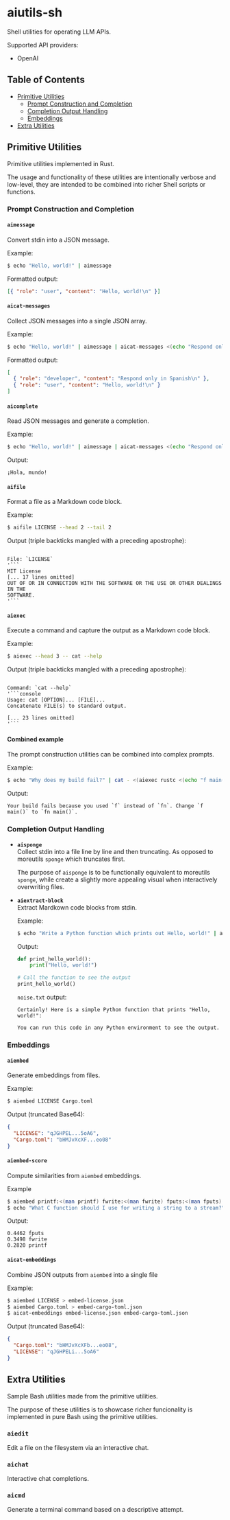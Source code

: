 # aiutils-sh

Shell utilities for operating LLM APIs.

Supported API providers:
- OpenAI

## Table of Contents
- [Primitive Utilities](#primitive-utilities)
  - [Prompt Construction and Completion](#prompt-construction-and-completion)
  - [Completion Output Handling](#completion-output-handling)
  - [Embeddings](#embeddings)
- [Extra Utilities](#extra-utilities)

## Primitive Utilities

Primitive utilities implemented in Rust.

The usage and functionality of these utilities are intentionally verbose and low-level, they are intended to be combined into richer Shell scripts or functions.

### Prompt Construction and Completion

#### `aimessage`

Convert stdin into a JSON message.

Example:

```bash
$ echo "Hello, world!" | aimessage
```

Formatted output:

```json
[{ "role": "user", "content": "Hello, world!\n" }]
```

#### `aicat-messages`

Collect JSON messages into a single JSON array.

Example:

```bash
$ echo "Hello, world!" | aimessage | aicat-messages <(echo "Respond only in Spanish" | aimessage --role developer) -
```

Formatted output:

```json
[
  { "role": "developer", "content": "Respond only in Spanish\n" },
  { "role": "user", "content": "Hello, world!\n" }
]
```

#### `aicomplete`

Read JSON messages and generate a completion.

Example:

```bash
$ echo "Hello, world!" | aimessage | aicat-messages <(echo "Respond only in Spanish" | aimessage --role developer) - | aicomplete
```

Output:

```plaintext
¡Hola, mundo!
```

#### `aifile`

Format a file as a Markdown code block.

Example:

```bash
$ aifile LICENSE --head 2 --tail 2
```

Output (triple backticks mangled with a preceding apostrophe):

````plaintext

File: `LICENSE`
'```
MIT License
[... 17 lines omitted]
OUT OF OR IN CONNECTION WITH THE SOFTWARE OR THE USE OR OTHER DEALINGS IN THE
SOFTWARE.
'```
````

#### `aiexec`

Execute a command and capture the output as a Markdown code block.

Example:

```bash
$ aiexec --head 3 -- cat --help
```

Output (triple backticks mangled with a preceding apostrophe):

````plaintext

Command: `cat --help`
'```console
Usage: cat [OPTION]... [FILE]...
Concatenate FILE(s) to standard output.

[... 23 lines omitted]
'```
````

#### Combined example

The prompt construction utilities can be combined into complex prompts.

Example:

```bash
$ echo "Why does my build fail?" | cat - <(aiexec rustc <(echo "f main() {}")) | aimessage | aicat-messages <(echo "Respond in 140 characters or less" | aimessage --role developer) - | aicomplete --stream
```

Output:

```plaintext
Your build fails because you used `f` instead of `fn`. Change `f main()` to `fn main()`.
```

### Completion Output Handling

- **`aisponge`**  
  Collect stdin into a file line by line and then truncating. As opposed to moreutils `sponge` which truncates first.

  The purpose of `aisponge` is to be functionally equivalent to moreutils `sponge`, while create a slightly more appealing visual when interactively overwriting files.

- **`aiextract-block`**  
  Extract Mardkown code blocks from stdin.

  Example:

  ```bash
  $ echo "Write a Python function which prints out Hello, world!" | aimessage | aicomplete | aiextract-block --redirect-rest "noise.txt"
  ```

  Output:

  ```python
  def print_hello_world():
      print("Hello, world!")

  # Call the function to see the output
  print_hello_world()
  ```

  `noise.txt` output:

  ```plaintext
  Certainly! Here is a simple Python function that prints "Hello, world!":

  You can run this code in any Python environment to see the output.
  ```

### Embeddings

#### `aiembed`

Generate embeddings from files.

Example:
```bash
$ aiembed LICENSE Cargo.toml
```

Output (truncated Base64):
```json
{
  "LICENSE": "qJGHPEL...5oA6",
  "Cargo.toml": "bHMJvXcXF...eo08"
}
```

#### `aiembed-score`

Compute similarities from `aiembed` embeddings.

Example
```bash
$ aiembed printf:<(man printf) fwrite:<(man fwrite) fputs:<(man fputs) > docs.json
$ echo "What C function should I use for writing a string to a stream?" | aiembed - | aiembed-score - docs.json --score
```

Output:
```plaintext
0.4462 fputs
0.3498 fwrite
0.2820 printf
```

#### `aicat-embeddings`

Combine JSON outputs from `aiembed` into a single file

Example:
```bash
$ aiembed LICENSE > embed-license.json
$ aiembed Cargo.toml > embed-cargo-toml.json
$ aicat-embeddings embed-license.json embed-cargo-toml.json
```

Output (truncated Base64):
```json
{
  "Cargo.toml": "bHMJvXcXFb...eo08",
  "LICENSE": "qJGHPELi...5oA6"
}
```

## Extra Utilities

Sample Bash utilities made from the primitive utilities.

The purpose of these utilities is to showcase richer funcionality is implemented in pure Bash using the primitive utilities.

### `aiedit`

Edit a file on the filesystem via an interactive chat.

### `aichat`

Interactive chat completions.

### `aicmd`

Generate a terminal command based on a descriptive attempt.
